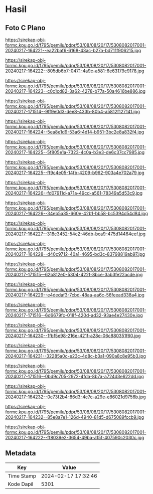 # Hasil

## Foto C Plano

https://sirekap-obj-formc.kpu.go.id/f795/pemilu/pdpr/53/08/08/20/17/5308082017001-20240217-164221--ea22baf6-6168-43ac-b27a-bd711f906215.jpg

https://sirekap-obj-formc.kpu.go.id/f795/pemilu/pdpr/53/08/08/20/17/5308082017001-20240217-164222--805db6b7-0471-4a9c-a581-6e63179c9178.jpg

https://sirekap-obj-formc.kpu.go.id/f795/pemilu/pdpr/53/08/08/20/17/5308082017001-20240217-164223--c0c1cd82-3a62-4278-b77a-50a4616be886.jpg

https://sirekap-obj-formc.kpu.go.id/f795/pemilu/pdpr/53/08/08/20/17/5308082017001-20240217-171514--9ff9e0d3-dee8-433b-80b4-a5812f127141.jpg

https://sirekap-obj-formc.kpu.go.id/f795/pemilu/pdpr/53/08/08/20/17/5308082017001-20240217-164224--5ea8e1d9-53a6-4d14-b951-3bc2e8a832f4.jpg

https://sirekap-obj-formc.kpu.go.id/f795/pemilu/pdpr/53/08/08/20/17/5308082017001-20240217-164225--5f805e1a-7323-4c0a-b3e3-de6c37cc7985.jpg

https://sirekap-obj-formc.kpu.go.id/f795/pemilu/pdpr/53/08/08/20/17/5308082017001-20240217-164225--ff9c4e05-14fb-4209-b962-903a4e702a79.jpg

https://sirekap-obj-formc.kpu.go.id/f795/pemilu/pdpr/53/08/08/20/17/5308082017001-20240217-164226--fd07911d-a71a-49cd-a561-78349a5d53c9.jpg

https://sirekap-obj-formc.kpu.go.id/f795/pemilu/pdpr/53/08/08/20/17/5308082017001-20240217-164226--34eb5a35-660e-42b1-bb58-bc5394d54d84.jpg

https://sirekap-obj-formc.kpu.go.id/f795/pemilu/pdpr/53/08/08/20/17/5308082017001-20240217-164227--318c3452-54c2-46db-bca9-475d14464eef.jpg

https://sirekap-obj-formc.kpu.go.id/f795/pemilu/pdpr/53/08/08/20/17/5308082017001-20240217-164228--d40c9712-40a1-4695-bd3c-83798819ab97.jpg

https://sirekap-obj-formc.kpu.go.id/f795/pemilu/pdpr/53/08/08/20/17/5308082017001-20240217-171515--62b812e0-5304-422f-8bce-3ab3fe22acde.jpg

https://sirekap-obj-formc.kpu.go.id/f795/pemilu/pdpr/53/08/08/20/17/5308082017001-20240217-164229--e4dedaf3-7cbd-48aa-aa6c-56feead338a4.jpg

https://sirekap-obj-formc.kpu.go.id/f795/pemilu/pdpr/53/08/08/20/17/5308082017001-20240217-171516--6d6679fc-018f-420d-ad32-93ae4e27430e.jpg

https://sirekap-obj-formc.kpu.go.id/f795/pemilu/pdpr/53/08/08/20/17/5308082017001-20240217-164230--1fbf5e98-216e-421f-a28e-06c880351f60.jpg

https://sirekap-obj-formc.kpu.go.id/f795/pemilu/pdpr/53/08/08/20/17/5308082017001-20240217-164231--32285a0c-e23c-4d8c-b3a1-090a8c8e95b3.jpg

https://sirekap-obj-formc.kpu.go.id/f795/pemilu/pdpr/53/08/08/20/17/5308082017001-20240217-171516--0bd9c705-2972-4fda-8b7a-a724d3e622dd.jpg

https://sirekap-obj-formc.kpu.go.id/f795/pemilu/pdpr/53/08/08/20/17/5308082017001-20240217-164232--0c73f2b4-86d3-4c7c-a29e-e86021d9756b.jpg

https://sirekap-obj-formc.kpu.go.id/f795/pemilu/pdpr/53/08/08/20/17/5308082017001-20240217-164232--85e8a7e1-126d-4940-81d5-d675089fccb9.jpg

https://sirekap-obj-formc.kpu.go.id/f795/pemilu/pdpr/53/08/08/20/17/5308082017001-20240217-164222--ff8039e2-3654-49ba-a15f-407590c2030c.jpg


## Metadata

| Key        | Value               |
| ---------- | ------------------- |
| Time Stamp | 2024-02-17 17:32:46 |
| Kode Dapil | 5301                |



